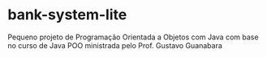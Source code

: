 # bank-system-lite
 Pequeno projeto de Programação Orientada a Objetos com Java com base no curso de Java POO ministrada pelo Prof. Gustavo Guanabara
